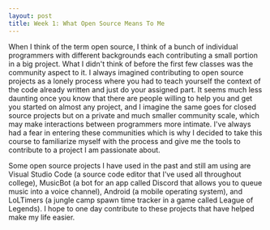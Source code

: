 ```yaml
---
layout: post
title: Week 1: What Open Source Means To Me
---
```



When I think of the term open source, I think of a bunch of individual programmers with different backgrounds each contributing a small portion in a big project. What I didn't think of before the first few classes was the community aspect to it. I always imagined contributing to open source projects as a lonely process where you had to teach yourself the context of the code already written and just do your assigned part. It seems much less daunting once you know that there are people willing to help you and get you started on almost any project, and I imagine the same goes for closed source projects but on a private and much smaller community scale, which may make interactions between programmers more intimate. I've always had a fear in entering these communities which is why I decided to take this course to familiarize myself with the process and give me the tools to contribute to a project I am passionate about.


Some open source projects I have used in the past and still am using are Visual Studio Code (a source code editor that I've used all throughout college), MusicBot (a bot for an app called Discord that allows you to queue music into a voice channel), Android (a mobile operating system), and LoLTimers (a jungle camp spawn time tracker in a game called League of Legends). I hope to one day contribute to these projects that have helped make my life easier. 
